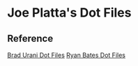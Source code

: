 # Joe Platta's Dot Files

## Reference
[Brad Urani Dot Files](https://github.com/bradurani/dotfiles)
[Ryan Bates Dot Files](https://github.com/ryanb/dotfiles)